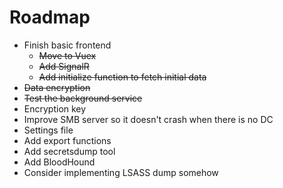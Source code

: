 # Roadmap

* Finish basic frontend
    * ~~Move to Vuex~~
    * ~~Add SignalR~~
    * ~~Add initialize function to fetch initial data~~
* ~~Data encryption~~
* ~~Test the background service~~
* Encryption key
* Improve SMB server so it doesn't crash when there is no DC
* Settings file
* Add export functions
* Add secretsdump tool
* Add BloodHound
* Consider implementing LSASS dump somehow